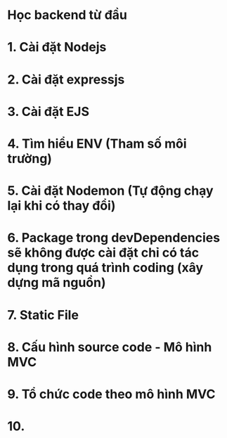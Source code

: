 # Học backend từ đầu
# 1. Cài đặt Nodejs
# 2. Cài đặt expressjs
# 3. Cài đặt EJS
# 4. Tìm hiểu ENV (Tham số môi trường)
# 5. Cài đặt Nodemon (Tự động chạy lại khi có thay đổi)
# 6. Package trong devDependencies sẽ không được cài đặt chỉ có tác dụng trong quá trình coding (xây dựng mã nguồn)
# 7. Static File
# 8. Cấu hình source code - Mô hình MVC
# 9. Tổ chức code theo mô hình MVC
# 10. 